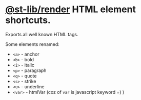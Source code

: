 # [@st-lib/render](https) HTML element shortcuts.

Exports all well known HTML tags.

Some elements renamed:
* `<a>` - anchor
* `<b>` - bold
* `<i>` - italic
* `<p>` - paragraph
* `<q>` - quote
* `<s>` - strike
* `<u>` - underline
* `<var>` - htmlVar (coz of `var` is javascript keyword =) )
